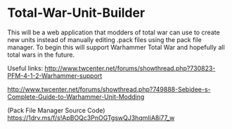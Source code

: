 # Total-War-Unit-Builder
This will be a web application that modders of total war can use to create new units instead of manually editing .pack files using the pack file manager. To begin this will support Warhammer Total War and hopefully all total wars in the future.


Useful links:
http://www.twcenter.net/forums/showthread.php?730823-PFM-4-1-2-Warhammer-support

http://www.twcenter.net/forums/showthread.php?749888-Sebidee-s-Complete-Guide-to-Warhammer-Unit-Modding

(Pack File Manager Source Code)
https://1drv.ms/f/s!ApBOQc3PnOGTgswQJ3hqmIiA8i77_w
